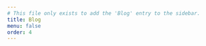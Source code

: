 ```yaml
---
# This file only exists to add the 'Blog' entry to the sidebar.
title: Blog
menu: false
order: 4
---
```

